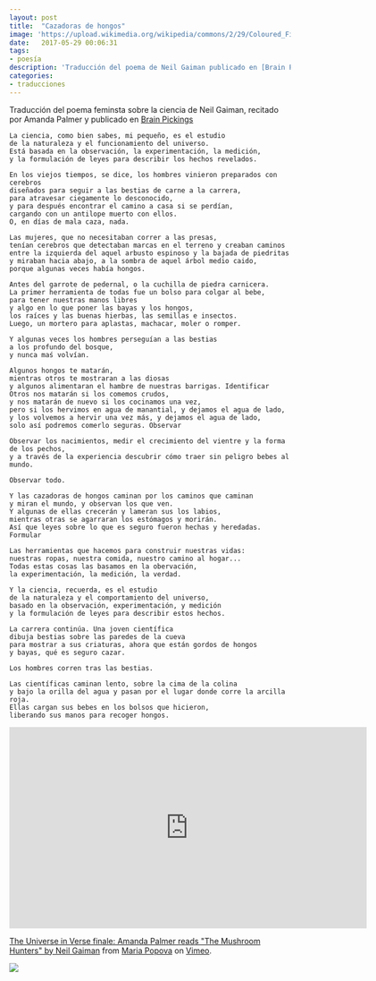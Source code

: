 ```yaml
---
layout: post
title:  "Cazadoras de hongos"
image: 'https://upload.wikimedia.org/wikipedia/commons/2/29/Coloured_Figures_of_English_Fungi_or_Mushrooms_-_t._184.jpg'
date:   2017-05-29 00:06:31
tags:
- poesía
description: 'Traducción del poema de Neil Gaiman publicado en [Brain Picking](http://bit.ly/2rNRWZc)'
categories:
- traducciones 
---
```


Traducción del poema feminsta sobre la ciencia de Neil Gaiman, recitado por Amanda Palmer y  publicado en [Brain Pickings](http://bit.ly/2rNRWZc)

    La ciencia, como bien sabes, mi pequeño, es el estudio
    de la naturaleza y el funcionamiento del universo.
	Está basada en la observación, la experimentación, la medición,
    y la formulación de leyes para describir los hechos revelados.
    
    En los viejos tiempos, se dice, los hombres vinieron preparados con cerebros
	diseñados para seguir a las bestias de carne a la carrera,
	para atravesar ciegamente lo desconocido,
	y para después encontrar el camino a casa si se perdían,
	cargando con un antilope muerto con ellos.
	O, en días de mala caza, nada.
	
	Las mujeres, que no necesitaban correr a las presas,
	tenían cerebros que detectaban marcas en el terreno y creaban caminos
	entre la izquierda del aquel arbusto espinoso y la bajada de piedritas
	y miraban hacia abajo, a la sombra de aquel árbol medio caido,
	porque algunas veces había hongos.
	
	Antes del garrote de pedernal, o la cuchilla de piedra carnicera.
	La primer herramienta de todas fue un bolso para colgar al bebe,
	para tener nuestras manos libres
	y algo en lo que poner las bayas y los hongos,
	los raíces y las buenas hierbas, las semillas e insectos.
	Luego, un mortero para aplastas, machacar, moler o romper.
	
	Y algunas veces los hombres perseguían a las bestias
	a los profundo del bosque,
	y nunca maś volvían.
    
	Algunos hongos te matarán,
	mientras otros te mostraran a las diosas
	y algunos alimentaran el hambre de nuestras barrigas. Identificar
	Otros nos matarán si los comemos crudos,
	y nos matarán de nuevo si los cocinamos una vez,
	pero si los hervimos en agua de manantial, y dejamos el agua de lado,
	y los volvemos a hervir una vez más, y dejamos el agua de lado,
	solo así podremos comerlo seguras. Observar
	
	Observar los nacimientos, medir el crecimiento del vientre y la forma de los pechos,
	y a través de la experiencia descubrir cómo traer sin peligro bebes al mundo.
    
	Observar todo.
    
	Y las cazadoras de hongos caminan por los caminos que caminan
	y miran el mundo, y observan los que ven.
	Y algunas de ellas crecerán y lameran sus los labios,
	mientras otras se agarraran los estómagos y morirán.
	Así que leyes sobre lo que es seguro fueron hechas y heredadas. Formular
	
	Las herramientas que hacemos para construir nuestras vidas:
	nuestras ropas, nuestra comida, nuestro camino al hogar...
	Todas estas cosas las basamos en la obervación,
	la experimentación, la medición, la verdad.
	
	Y la ciencia, recuerda, es el estudio
	de la naturaleza y el comportamiento del universo,
	basado en la observación, experimentación, y medición
	y la formulación de leyes para describir estos hechos.
	
	La carrera continúa. Una joven científica
	dibuja bestias sobre las paredes de la cueva
	para mostrar a sus criaturas, ahora que están gordos de hongos
	y bayas, qué es seguro cazar.
	
	Los hombres corren tras las bestias.
	
	Las científicas caminan lento, sobre la cima de la colina
	y bajo la orilla del agua y pasan por el lugar donde corre la arcilla roja.
	Ellas cargan sus bebes en los bolsos que hicieron,
	liberando sus manos para recoger hongos.

<iframe src="https://player.vimeo.com/video/214686538" align="middle" width="640" height="360" frameborder="0"  allowfullscreen="allowfullscreen"></iframe>
<p><a href="https://vimeo.com/214686538">The Universe in Verse finale: Amanda Palmer reads &quot;The Mushroom Hunters&quot; by Neil Gaiman</a> from <a href="https://vimeo.com/brainpicker">Maria Popova</a> on <a href="https://vimeo.com">Vimeo</a>.</p>


![](https://upload.wikimedia.org/wikipedia/commons/2/29/Coloured_Figures_of_English_Fungi_or_Mushrooms_-_t._184.jpg)
